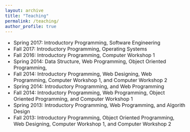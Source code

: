 ```yaml
---
layout: archive
title: "Teaching"
permalink: /teaching/
author_profile: true
---
```


<style type="text/css">
  body{
  font-size: 12pt;
}
  ##{
  color: #69ACC5;
}
  h2{
  color: #69ACC5;
}
</style>


* Spring 2017: Introductory Programming, Software Engineering
* Fall 2017: Introductory Programming, Operating Systems 
* Fall 2016: Introductory Programming, Computer Workshop 1 
* Spring 2014: Data Structure, Web Programming, Object Oriented Programming,
* Fall 2014: Introductory Programming, Web Designing, Web Programming, Computer Workshop 1, and Computer Workshop 2 
* Spring 2014: Introductory Programming, and Web Programming
* Fall 2014: Introductory Programming, Web Programming, Object Oriented Programming, and Computer Workshop 1
* Spring 2013: Introductory Programming, Web Programming, and Algorith Design 
* Fall 2013: Introductory Programming, Object Oriented Programming, Web Designing, Computer Workshop 1, and Computer Workshop 2 
